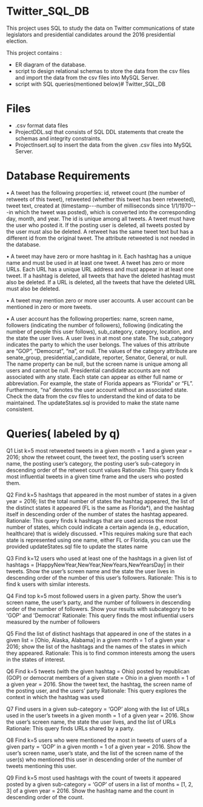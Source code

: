 # Twitter_SQL_DB
This project uses SQL to study the data on Twitter communications of state legislators and presidential candidates around the 2016 presidential election. 

This project contains :
* ER diagram of the database.
* script to design relational schemas to store the data from the csv files and import the data from the csv files into MySQL Server.
* script with SQL queries(mentioned below)# Twitter_SQL_DB

# Files
* .csv format data files
* ProjectDDL.sql that consists of SQL DDL statements that create the schemas and integrity constraints.
*	ProjectInsert.sql to insert the data from the given .csv files into MySQL Server. 


# Database Requirements

•	A tweet has the following properties: id, retweet count (the number of retweets of this tweet), retweeted (whether this tweet has been retweeted), tweet text, created at (timestamp---number of milliseconds since 1/1/1970---in which the tweet was posted), which is converted into the corresponding day, month, and year. The id is unique among all tweets. A tweet must have the user who posted it. If the posting user is deleted, all tweets posted by the user must also be deleted. A retweet has the same tweet text but has a different id from the original tweet. The attribute retweeted is not needed in the database.

•	A tweet may have zero or more hashtag in it. Each hashtag has a unique name and must be used in at least one tweet. A tweet has zero or more URLs. Each URL has a unique URL address and must appear in at least one tweet. If a hashtag is deleted, all tweets that have the deleted hashtag must also be deleted. If a URL is deleted, all the tweets that have the deleted URL must also be deleted.

•	A tweet may mention zero or more user accounts. A user account can be mentioned in zero or more tweets. 

•	A user account has the following properties: name, screen name, followers (indicating the number of followers), following (indicating the number of people this user follows), sub_category, category, location, and the state the user lives. A user lives in at most one state. The sub_category indicates the party to which the user belongs. The values of this attribute are “GOP”, “Democrat”, “na”, or null. The values of the category attribute are senate_group, presidential_candidate, reporter, Senator, General, or null. The name property can be null, but the screen name is unique among all users and cannot be null. Presidential candidate accounts are not associated with any state. Each state can appear as either full name or abbreviation. For example, the state of Florida appears as “Florida” or “FL”. Furthermore, “na” denotes the user account without an associated state. Check the data from the csv files to understand the kind of data to be maintained. The updateStates.sql is provided to make the state name consistent. 

# Queries( labeled by q)

Q1	List k=5 most retweeted tweets in a given month = 1 and a given year = 2016; show the retweet count, the tweet text, the posting user’s screen name, the posting user’s category, the posting user’s sub-category in descending order of the retweet count values
Rationale: This query finds k most influential tweets in a given time frame and the users who posted them. 

Q2	Find k=5 hashtags that appeared in the most number of states in a given year = 2016; list the total number of states the hashtag appeared, the list of the distinct states it appeared (FL is the same as Florida*), and the hashtag itself in descending order of the number of states the hashtag appeared.
Rationale: This query finds k hashtags that are used across the most number of states, which could indicate a certain agenda (e.g., education, healthcare) that is widely discussed.
*This requires making sure that each state is represented using one name, either FL or Florida, you can use the provided updateStates.sql file to update the states name

Q3	Find k=12 users who used at least one of the hashtags in a given list of hashtags = [HappyNewYear,NewYear,NewYears,NewYearsDay] in their tweets. Show the user’s screen name and the state the user lives in descending order of the number of this user’s followers.
 Rationale: This is to find k users with similar interests.
 
Q4	Find top k=5 most followed users in a given party. Show the user’s screen name, the user’s party, and the number of followers in descending order of the number of followers. Show your results with subcategory to be 'GOP' and 'Democrat'
Rationale: This query finds the most influential users measured by the number of followers

Q5	Find the list of distinct hashtags that appeared in one of the states in a given list = [Ohio, Alaska, Alabama] in a given month = 1 of a given year = 2016; show the list of the hashtags and the names of the states in which they appeared. 
Rationale: This is to find common interests among the users in the states of interest.

Q6	Find k=5 tweets (with the given hashtag = Ohio) posted by republican (GOP) or democrat members of a given state = Ohio in a given month = 1 of a given year = 2016. Show the tweet text, the hashtag, the screen name of the posting user, and the users’ party
Rationale: This query explores the context in which the hashtag was used

Q7	Find users in a given sub-category = ‘GOP’ along with the list of URLs used in the user’s tweets in a given month = 1 of a given year = 2016. Show the user’s screen name, the state the user lives, and the list of URLs
Rationale: This query finds URLs shared by a party.

Q8	Find k=5 users who were mentioned the most in tweets of users of a given party = ‘GOP’ in a given month = 1 of a given year = 2016. Show the user’s screen name, user’s state, and the list of the screen name of the user(s) who mentioned this user in descending order of the number of tweets mentioning this user.

Q9	Find k=5 most used hashtags with the count of tweets it appeared posted by a given sub-category = ‘GOP’ of users in a list of months = [1, 2, 3] of a given year = 2016. Show the hashtag name and the count in descending order of the count.


